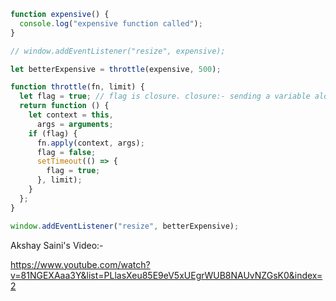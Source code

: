 ```javascript
function expensive() {
  console.log("expensive function called");
}

// window.addEventListener("resize", expensive);

let betterExpensive = throttle(expensive, 500);

function throttle(fn, limit) {
  let flag = true; // flag is closure. closure:- sending a variable along with function
  return function () {
    let context = this,
      args = arguments;
    if (flag) {
      fn.apply(context, args);
      flag = false;
      setTimeout(() => {
        flag = true;
      }, limit);
    }
  };
}

window.addEventListener("resize", betterExpensive);
```



Akshay Saini's Video:-

https://www.youtube.com/watch?v=81NGEXAaa3Y&list=PLlasXeu85E9eV5xUEgrWUB8NAUvNZGsK0&index=2